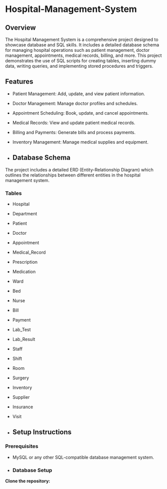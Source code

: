 # Hospital-Management-System

## Overview

The Hospital Management System is a comprehensive project designed to showcase database and SQL skills. It includes a detailed database schema for managing hospital operations such as patient management, doctor management, appointments, medical records, billing, and more. This project demonstrates the use of SQL scripts for creating tables, inserting dummy data, writing queries, and implementing stored procedures and triggers.

## Features

- Patient Management: Add, update, and view patient information.
- Doctor Management: Manage doctor profiles and schedules.
- Appointment Scheduling: Book, update, and cancel appointments.
- Medical Records: View and update patient medical records.
- Billing and Payments: Generate bills and process payments.
- Inventory Management: Manage medical supplies and equipment.

- ## Database Schema

The project includes a detailed ERD (Entity-Relationship Diagram) which outlines the relationships between different entities in the hospital management system.

### Tables

- Hospital
- Department
- Patient
- Doctor
- Appointment
- Medical_Record
- Prescription
- Medication
- Ward
- Bed
- Nurse
- Bill
- Payment
- Lab_Test
- Lab_Result
- Staff
- Shift
- Room
- Surgery
- Inventory
- Supplier
- Insurance
- Visit

- ## Setup Instructions
### Prerequisites
- MySQL or any other SQL-compatible database management system.

- ### Database Setup
**Clone the repository:**

